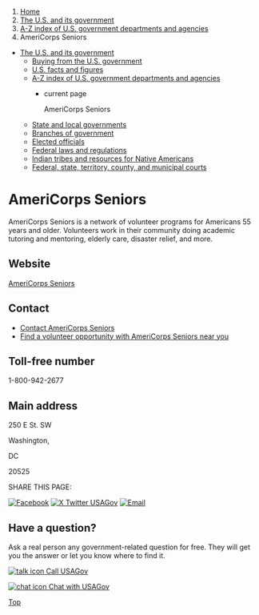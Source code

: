 1. [Home](/)
2. [The U.S. and its government](/about-the-us)
3. [A-Z index of U.S. government departments and agencies](/agency-index)
4. AmeriCorps Seniors

* [The U.S. and its government](/about-the-us)
  + [Buying from the U.S. government](/buy-from-government)
  + [U.S. facts and figures](/facts-figures)
  + [A-Z index of U.S. government departments and agencies](/agency-index)
    - current page

      AmeriCorps Seniors
  + [State and local governments](/state-local-governments)
  + [Branches of government](/branches-of-government)
  + [Elected officials](/elected-officials)
  + [Federal laws and regulations](/laws-and-regulations)
  + [Indian tribes and resources for Native Americans](/tribes)
  + [Federal, state, territory, county, and municipal courts](/courts)

AmeriCorps Seniors
==================

AmeriCorps Seniors is a network of volunteer programs for Americans 55 years and older. Volunteers work in their community doing academic tutoring and mentoring, elderly care, disaster relief, and more.

Website
-------

[AmeriCorps Seniors](https://americorps.gov/serve/americorps-seniors)

Contact
-------

* [Contact AmeriCorps Seniors](https://americorps.gov/contact)
* [Find a volunteer opportunity with AmeriCorps Seniors near you](https://americorps.gov/serve/americorps-seniors/americorps-seniors-pathfinder)

Toll-free number
----------------

1-800-942-2677

Main address
------------

250 E St. SW
  

Washington,

DC

20525

SHARE THIS PAGE:

[![Facebook](/themes/custom/usagov/images/social-media-icons/Facebook_Icon.svg)](https://www.facebook.com/sharer/sharer.php?u=https://www.usa.gov/agencies/americorps-seniors&v=3)
[![X Twitter USAGov](/themes/custom/usagov/images/social-media-icons/X_Twitter_Icon.svg?version=2)](https://twitter.com/intent/tweet?source=webclient&text=https://www.usa.gov/agencies/americorps-seniors)
[![Email](/themes/custom/usagov/images/social-media-icons/Email_Icon.svg?version=2)](mailto:?subject=https://www.usa.gov/agencies/americorps-seniors)

Have a question?
----------------

Ask a real person any government-related question for free. They will get you the answer or let you know where to find it.

[![talk icon](/themes/custom/usagov/images/ICONS_talk.png)
Call USAGov](/phone)

[![chat icon](/themes/custom/usagov/images/ICONS_chat.png)
Chat with USAGov](/chat)

[Top](#main-content)